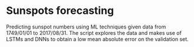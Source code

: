 # Sunspots forecasting
Predicting sunspot numbers using ML techniques given data from 1749/01/01 to 2017/08/31. The script explores the data and makes use of LSTMs and DNNs to obtain a low mean absolute error on the validation set.
